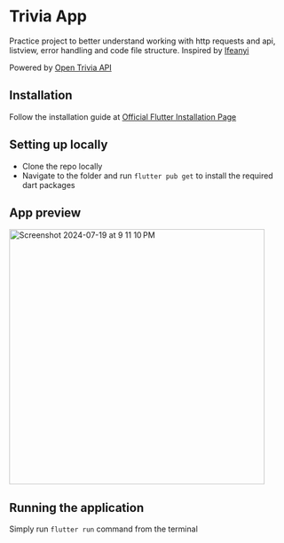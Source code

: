 # Trivia App

Practice project to better understand working with http requests and api, listview, error handling and code file structure. Inspired by [Ifeanyi](https://github.com/o-ifeanyi) 

Powered by [Open Trivia API](https://opentdb.com/api_config.php)

## Installation

Follow the installation guide at [Official Flutter Installation Page](https://docs.flutter.dev/get-started/install)

## Setting up locally 
- Clone the repo locally
- Navigate to the folder and run `flutter pub get` to install the required dart packages

## App preview
<img width="460" alt="Screenshot 2024-07-19 at 9 11 10 PM" src="https://github.com/user-attachments/assets/79b496f2-9eae-46db-8fc0-7f5fd5e1cca6">


## Running the application
Simply run `flutter run` command from the terminal

